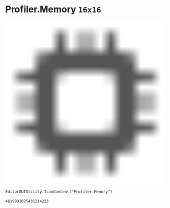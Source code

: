 # Profiler.Memory `16x16`
<img src="/img/Profiler.Memory.png" width=512 height=512>

``` CSharp
EditorGUIUtility.IconContent("Profiler.Memory")
```
```
4619991025431214223
```
